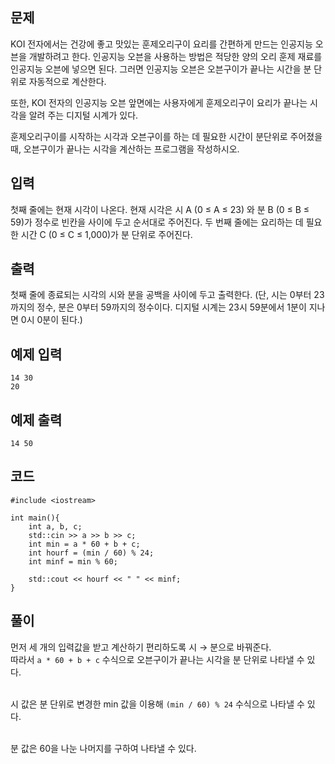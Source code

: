 ## 문제 
KOI 전자에서는 건강에 좋고 맛있는 훈제오리구이 요리를 간편하게 만드는 인공지능 오븐을 개발하려고 한다. 인공지능 오븐을 사용하는 방법은 적당한 양의 오리 훈제 재료를 인공지능 오븐에 넣으면 된다. 그러면 인공지능 오븐은 오븐구이가 끝나는 시간을 분 단위로 자동적으로 계산한다.

또한, KOI 전자의 인공지능 오븐 앞면에는 사용자에게 훈제오리구이 요리가 끝나는 시각을 알려 주는 디지털 시계가 있다.

훈제오리구이를 시작하는 시각과 오븐구이를 하는 데 필요한 시간이 분단위로 주어졌을 때, 오븐구이가 끝나는 시각을 계산하는 프로그램을 작성하시오.
## 입력
첫째 줄에는 현재 시각이 나온다. 현재 시각은 시 A (0 ≤ A ≤ 23) 와 분 B (0 ≤ B ≤ 59)가 정수로 빈칸을 사이에 두고 순서대로 주어진다. 두 번째 줄에는 요리하는 데 필요한 시간 C (0 ≤ C ≤ 1,000)가 분 단위로 주어진다.
## 출력
첫째 줄에 종료되는 시각의 시와 분을 공백을 사이에 두고 출력한다. (단, 시는 0부터 23까지의 정수, 분은 0부터 59까지의 정수이다. 디지털 시계는 23시 59분에서 1분이 지나면 0시 0분이 된다.)
## 예제 입력 
```
14 30
20
```

## 예제 출력  
```
14 50
```
## 코드
```
#include <iostream>

int main(){
    int a, b, c;
    std::cin >> a >> b >> c;
    int min = a * 60 + b + c;
    int hourf = (min / 60) % 24;
    int minf = min % 60;
    
    std::cout << hourf << " " << minf;
} 
```
## 풀이
먼저 세 개의 입력값을 받고 계산하기 편리하도록 시 → 분으로 바꿔준다.
<br/> 따라서 ```a * 60 + b + c``` 수식으로 오븐구이가 끝나는 시각을 분 단위로 나타낼 수 있다.

<br/> 시 값은 분 단위로 변경한 min 값을 이용해 ```(min / 60) % 24``` 수식으로 나타낼 수 있다.

<br/> 분 값은 60을 나눈 나머지를 구하여 나타낼 수 있다.

